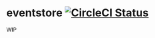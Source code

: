 # eventstore [![CircleCI Status](https://circleci.com/gh/aaron7/eventstore.svg?style=shield&circle-token=:circle-token)](https://circleci.com/gh/aaron7/eventstore)

WIP
